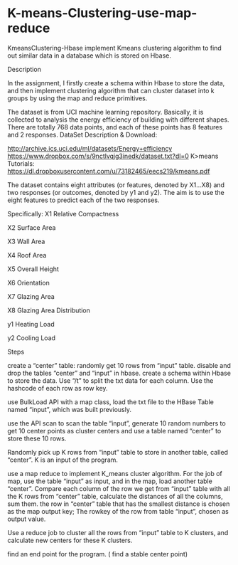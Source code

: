 # K-means-Clustering-use-map-reduce

KmeansClustering-Hbase
implement Kmeans clustering algorithm to find out similar data in a database which is stored on Hbase.

Description

In the assignment, I firstly create a schema within Hbase to store the data, and then implement clustering algorithm that can cluster dataset into k groups by using the map and reduce primitives.

The dataset is from UCI machine learning repository. Basically, it is collected to analysis the energy efficiency of building with different shapes. There are totally 768 data points, and each of these points has 8 features and 2 responses. DataSet Description & Download:

http://archive.ics.uci.edu/ml/datasets/Energy+efficiency https://www.dropbox.com/s/9nctlvqjg3inedk/dataset.txt?dl=0 K>means Tutorials: https://dl.dropboxusercontent.com/u/73182465/eecs219/kmeans.pdf

The dataset contains eight attributes (or features, denoted by X1...X8) and two responses (or outcomes, denoted by y1 and y2). The aim is to use the eight features to predict each of the two responses.

Specifically: X1 Relative Compactness

X2 Surface Area

X3 Wall Area

X4 Roof Area

X5 Overall Height

X6 Orientation

X7 Glazing Area

X8 Glazing Area Distribution

y1 Heating Load

y2 Cooling Load

Steps

create a “center” table: randomly get 10 rows from “input” table.
disable and drop the tables “center” and “input” in hbase.
create a schema within Hbase to store the data. Use “/t” to split the txt data for each column. Use the hashcode of each row as row key.

use BulkLoad API with a map class, load the txt file to the HBase Table named “input”, which was built previously.

use the API scan to scan the table “input”, generate 10 random numbers to get 10 center points as cluster centers and use a table named “center” to store these 10 rows.

Randomly pick up K rows from “input” table to store in another table, called “center”. K is an input of the program.

use a map reduce to implement K_means cluster algorithm. For the job of map, use the table “input” as input, and in the map, load another table “center”. Compare each column of the row we get from “input” table with all the K rows from “center” table, calculate the distances of all the columns, sum them. the row in “center” table that has the smallest distance is chosen as the map output key; The rowkey of the row from table “input”, chosen as output value.

Use a reduce job to cluster all the rows from “input” table to K clusters, and calculate new centers for these K clusters.

find an end point for the program. ( find a stable center point)
